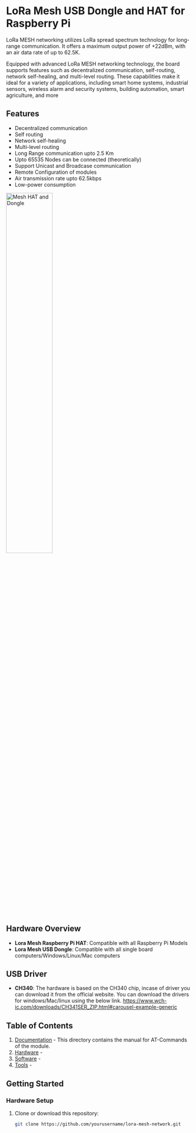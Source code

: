 # LoRa Mesh USB Dongle and HAT for Raspberry Pi 

LoRa MESH networking utilizes LoRa spread spectrum technology for long-range communication. It offers a maximum output power of +22dBm, with an air data rate of up to 62.5K. 

Equipped with advanced LoRa MESH networking technology, the board supports features such as decentralized communication, self-routing, network self-healing, and multi-level routing. These capabilities make it ideal for a variety of applications, including smart home systems, industrial sensors, wireless alarm and security systems, building automation, smart agriculture, and more

## Features
- Decentralized communication
- Self routing
- Network self-healing
- Multi-level routing
- Long Range communication upto 2.5 Km
- Upto 65535 Nodes can be connected (theoretically)
- Support Unicast and Broadcase communication
- Remote Configuration of modules
- Air transmission rate upto 62.5kbps
- Low-power consumption

<img src="https://i.kickstarter.com/assets/047/307/118/559cc8a2d7f8a4074757b4b0a32a1c41_original.jpeg?fit=scale-down&origin=ugc&q=92&v=1731868114&width=680&sig=GXlYUJglp7fabnFZFjS3N9HSLERxbvzh4SOiqPcZm9I%3D" alt="Mesh HAT and Dongle" width="50%"/>


## Hardware Overview
- **Lora Mesh Raspberry Pi HAT**: Compatible with all Raspberry Pi Models
- **Lora Mesh USB Dongle**: Compatible with all single board computers/Windows/Linux/Mac computers

## USB Driver
- **CH340**: The hardware is based on the CH340 chip, incase of driver you can download it from the official website. You can download the drivers for windows/Mac/linux using the below link.
https://www.wch-ic.com/downloads/CH341SER_ZIP.html#carousel-example-generic

## Table of Contents
1. [Documentation](Documentation/) - This directory contains the manual for AT-Commands of the module.
2. [Hardware](Hardware/) -
3. [Software](Software/) -
4. [Tools](Tools/) -  

## Getting Started

### Hardware Setup
1. Clone or download this repository:
   ```bash
   git clone https://github.com/yourusername/lora-mesh-network.git

